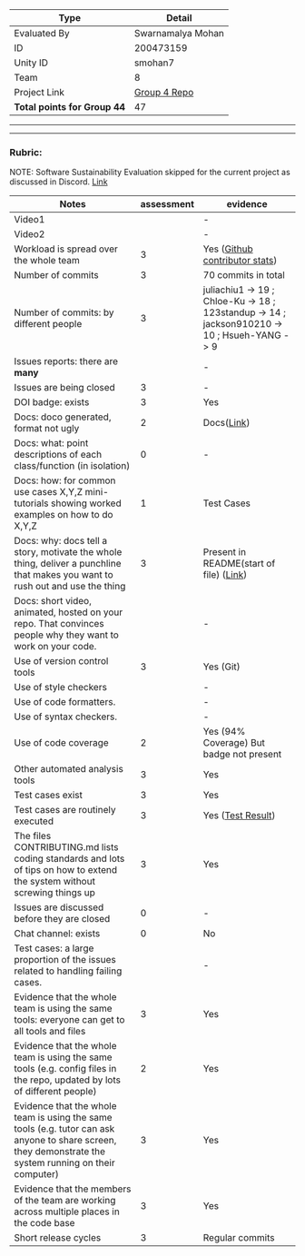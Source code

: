 |Type| Detail                                                  |
|--------|---------------------------------------------------------|
| Evaluated By | Swarnamalya Mohan                                       |
| ID | 200473159                                               |
| Unity ID | smohan7                                                 |
| Team | 8                                                       |
| Project Link | [Group 4 Repo](https://github.com/juliachiu1/csc510_g4_hw2345) |
|**Total points for Group 44**| 47                                                      |

******
******

### Rubric:

NOTE: Software Sustainability Evaluation skipped for the current project as discussed in Discord. [Link](https://discord.com/channels/1009547855301718107/1009549425288429608/1023416944101163069)

|Notes|assessment| evidence                                                                                               |
|-----|---------|--------------------------------------------------------------------------------------------------------|
|Video1|  | -                                                                                                      |
|Video2|  | -                                                                                                      |
|Workload is spread over the whole team | 3 | Yes ([Github contributor stats](https://github.com/juliachiu1/csc510_g4_hw2345/graphs/contributors))   |
|Number of commits| 3 | 70 commits in total                                                                                   
|Number of commits: by different people| 3 | juliachiu1 -> 19 ; Chloe-Ku -> 18 ; 123standup -> 14 ; jackson910210 -> 10 ; Hsueh-YANG -> 9           |
|Issues reports: there are **many**| | -                                                                                                      |
|Issues are being closed| 3 | -                                                                                                      | 
|DOI badge: exists|  3 | Yes                                                                                                    |
|Docs: doco generated, format not ugly |  2 | Docs([Link](https://github.com/juliachiu1/csc510_g4_hw2345#readme))                         |
|Docs: what: point descriptions of each class/function (in isolation) | 0 | -                                                                                                      |
|Docs: how: for common use cases X,Y,Z mini-tutorials showing worked examples on how to do X,Y,Z|  1 | Test Cases                                                                                             |
|Docs: why: docs tell a story, motivate the whole thing, deliver a punchline that makes you want to rush out and use the thing|  3 | Present in README(start of file) ([Link](https://github.com/juliachiu1/csc510_g4_hw2345#readme)) |
|Docs: short video, animated, hosted on your repo. That convinces people why they want to work on your code.| | -                                                                                                      | 
|Use of version control tools| 3 | Yes (Git)                                                                                              |
|Use of style checkers | | -                                                                                                      | 
|Use of code formatters. | | -                                                                                                      | 
|Use of syntax checkers. | | -                                                                                                      | 
|Use of code coverage | 2 | Yes (94% Coverage) But badge not present                                                               |
|Other automated analysis tools| 3 | Yes                                                                                                    | 
|Test cases exist|  3 | Yes                                                                                                    |
|Test cases are routinely executed|  3 | Yes ([Test Result](https://github.com/juliachiu1/csc510_g4_hw2345/blob/main/.github/workflows/test.yml))                                   |
|The files CONTRIBUTING.md lists coding standards and lots of tips on how to extend the system without screwing things up|  3 | Yes                                                                                                    |
|Issues are discussed before they are closed| 0 | -                                                                                                      |
|Chat channel: exists|0 | No                                                                                                     | 
|Test cases: a large proportion of the issues related to handling failing cases.| | -                                                                                                      |
|Evidence that the whole team is using the same tools: everyone can get to all tools and files|3 | Yes                                                                                                    | 
|Evidence that the whole team is using the same tools (e.g. config files in the repo, updated by lots of different people)|  2 | Yes                                                                                                    |
|Evidence that the whole team is using the same tools (e.g. tutor can ask anyone to share screen, they demonstrate the system running on their computer)| 3 | Yes                                                                                                    |
|Evidence that the members of the team are working across multiple places in the code base|3 | Yes                                                                                                    | 
|Short release cycles | 3 | Regular commits                                                                                        |

